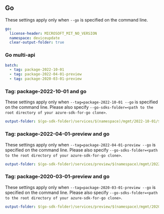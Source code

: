 ## Go

These settings apply only when `--go` is specified on the command line.

```yaml $(go)
go:
  license-header: MICROSOFT_MIT_NO_VERSION
  namespace: deviceupdate
  clear-output-folder: true
```

### Go multi-api

``` yaml $(go) && $(multiapi)
batch:
  - tag: package-2022-10-01
  - tag: package-2022-04-01-preview
  - tag: package-2020-03-01-preview
```

### Tag: package-2022-10-01 and go

These settings apply only when `--tag=package-2022-10-01 --go` is specified on the command line.
Please also specify `--go-sdks-folder=<path to the root directory of your azure-sdk-for-go clone>`.

```yaml $(tag) == 'package-2022-10-01' && $(go)
output-folder: $(go-sdk-folder)/services/$(namespace)/mgmt/2022-10-01/$(namespace)
```

### Tag: package-2022-04-01-preview and go

These settings apply only when `--tag=package-2022-04-01-preview --go` is specified on the command line.
Please also specify `--go-sdks-folder=<path to the root directory of your azure-sdk-for-go clone>`.

```yaml $(tag) == 'package-2022-04-01-preview' && $(go)
output-folder: $(go-sdk-folder)/services/preview/$(namespace)/mgmt/2022-04-01-preview/$(namespace)
```

### Tag: package-2020-03-01-preview and go

These settings apply only when `--tag=package-2020-03-01-preview --go` is specified on the command line.
Please also specify `--go-sdks-folder=<path to the root directory of your azure-sdk-for-go clone>`.

```yaml $(tag) == 'package-2020-03-01-preview' && $(go)
output-folder: $(go-sdk-folder)/services/preview/$(namespace)/mgmt/2020-03-01-preview/$(namespace)
```
